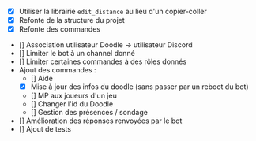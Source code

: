 * [x] Utiliser la librairie `edit_distance` au lieu d'un copier-coller
* [x] Refonte de la structure du projet
* [x] Refonte des commandes
* [] Association utilisateur Doodle -> utilisateur Discord
* [] Limiter le bot à un channel donné
* [] Limiter certaines commandes à des rôles donnés
* Ajout des commandes :
  * [] Aide
  * [x] Mise à jour des infos du doodle (sans passer par un reboot du bot)
  * [] MP aux joueurs d'un jeu
  * [] Changer l'id du Doodle
  * [] Gestion des présences / sondage
* [] Amélioration des réponses renvoyées par le bot
* [] Ajout de tests
